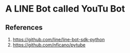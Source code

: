 # A LINE Bot called YouTu Bot

## References

1. https://github.com/line/line-bot-sdk-python
2. https://github.com/nficano/pytube